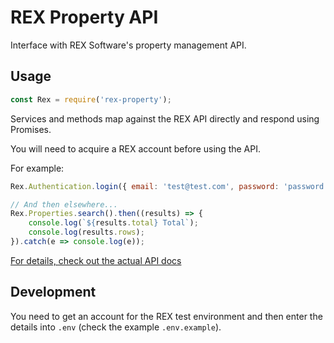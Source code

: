 # REX Property API

Interface with REX Software's property management API.


## Usage

```javascript
const Rex = require('rex-property');
```

Services and methods map against the REX API directly and respond using Promises.

You will need to acquire a REX account before using the API.

For example:

```javascript
Rex.Authentication.login({ email: 'test@test.com', password: 'password' });

// And then elsewhere...
Rex.Properties.search().then((results) => {
    console.log(`${results.total} Total`);
    console.log(results.rows);
}).catch(e => console.log(e));
```

[For details, check out the actual API docs](http://apibrowser.dev.rexsoftware.com/#api=https%3A//api.rexsoftware.com/rex.php)


## Development

You need to get an account for the REX test environment and then enter the details into `.env` (check the example `.env.example`).